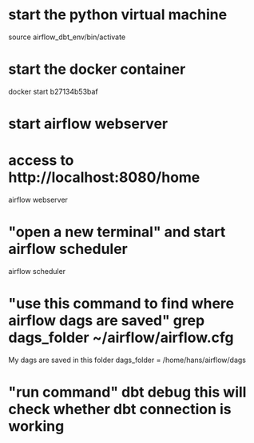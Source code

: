 # start the python virtual machine

source airflow_dbt_env/bin/activate

# start the docker container

docker start b27134b53baf

# start airflow webserver
# access to http://localhost:8080/home

airflow webserver

# "open a new terminal" and start airflow scheduler

airflow scheduler

# "use this command to find where airflow dags are saved" grep dags_folder ~/airflow/airflow.cfg 
My dags are saved in this folder dags_folder = /home/hans/airflow/dags

# "run command" dbt debug this will check whether dbt connection is working




